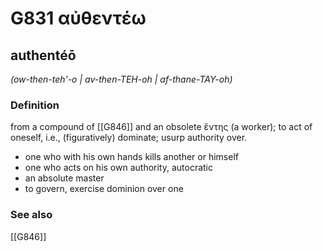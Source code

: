 # G831 αὐθεντέω

## authentéō

_(ow-then-teh'-o | av-then-TEH-oh | af-thane-TAY-oh)_

### Definition

from a compound of [[G846]] and an obsolete ἕντης (a worker); to act of oneself, i.e., (figuratively) dominate; usurp authority over.

- one who with his own hands kills another or himself
- one who acts on his own authority, autocratic
- an absolute master
- to govern, exercise dominion over one

### See also

[[G846]]

